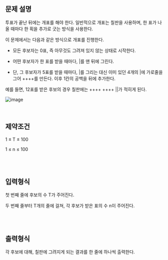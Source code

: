 ## 문제 설명

투표가 끝난 뒤에는 개표를 해야 한다. 일반적으로 개표는 칠판을 사용하며, 한 표가 나올 때마다 한 획을 추가로 긋는 방식을 사용한다.



이 문제에서는 다음과 같은 방식으로 개표를 진행한다.



- 모든 후보자는 0표, 즉 아무것도 그려져 있지 않는 상태로 시작한다.

- 어떤 후보자가 한 표를 받을 때마다, |를 맨 뒤에 그린다.

- 단, 그 후보자가 5표를 받을 때마다, |를 그리는 대신 이미 있던 4개의 |에 가로줄을 그어 ++++를 만든다. 이후 1칸의 공백을 뒤에 추가한다.



예를 들면, 12표를 받은 후보의 경우 칠판에는 ++++ ++++ ||가 적히게 된다.

![image](https://github.com/user-attachments/assets/41e161bd-5ee9-4898-8d65-ba7158cf808f)

<br>

## 제약조건


1 ≤ T ≤ 100

1 ≤ n ≤ 100

<br><br>

## 입력형식


첫 번째 줄에 후보의 수 T가 주어진다.

두 번째 줄부터 T개의 줄에 걸쳐, 각 후보가 받은 표의 수 n이 주어진다.

<br><br>

## 출력형식

각 후보에 대해, 칠판에 그려지게 되는 결과를 한 줄에 하나씩 출력한다.
